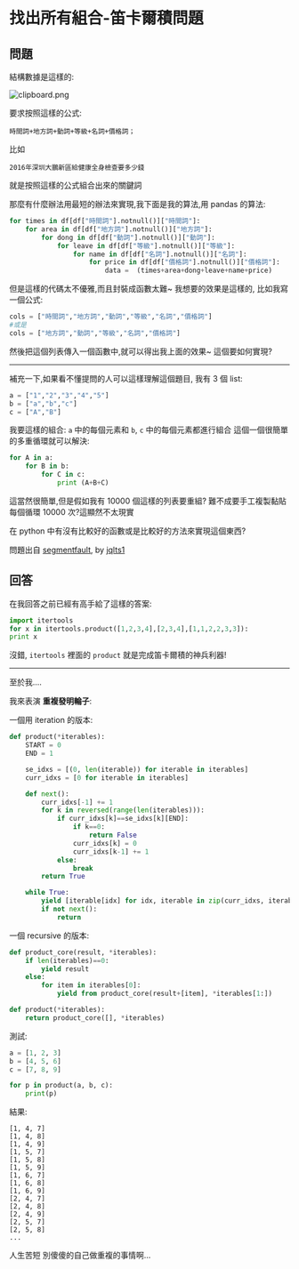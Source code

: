# 找出所有組合-笛卡爾積問題

## 問題

結構數據是這樣的:

![clipboard.png](https://segmentfault.com/img/bVzfR8)

要求按照這樣的公式: 

```
時間詞+地方詞+動詞+等級+名詞+價格詞；
```

比如

```
2016年深圳大鵬新區給健康全身檢查要多少錢
```

就是按照這樣的公式組合出來的關鍵詞

那麼有什麼辦法用最短的辦法來實現,我下面是我的算法,用 pandas 的算法:

```python
for times in df[df["時間詞"].notnull()]["時間詞"]:
    for area in df[df["地方詞"].notnull()]["地方詞"]:
        for dong in df[df["動詞"].notnull()]["動詞"]:
            for leave in df[df["等級"].notnull()]["等級"]:
                for name in df[df["名詞"].notnull()]["名詞"]:
                    for price in df[df["價格詞"].notnull()]["價格詞"]:
                        data =  (times+area+dong+leave+name+price)
```

但是這樣的代碼太不優雅,而且封裝成函數太難~ 
我想要的效果是這樣的, 比如我寫一個公式:

```python
cols = ["時間詞","地方詞","動詞","等級","名詞","價格詞"]
#或是
cols = ["地方詞","動詞","等級","名詞","價格詞"]
```

然後把這個列表傳入一個函數中,就可以得出我上面的效果~ 
這個要如何實現?

-----

補充一下,如果看不懂提問的人可以這樣理解這個題目, 我有 3 個 list:

```python
a = ["1","2","3","4","5"]
b = ["a","b","c"]
c = ["A","B"]
```

我要這樣的組合: `a` 中的每個元素和 `b`, `c` 中的每個元素都進行組合
這個一個很簡單的多重循環就可以解決:

```python
for A in a:
    for B in b:
        for C in c:
            print (A+B+C)
```

這當然很簡單,但是假如我有 10000 個這樣的列表要重組? 
難不成要手工複製黏貼每個循環 10000 次?這顯然不太現實

在 python 中有沒有比較好的函數或是比較好的方法來實現這個東西?

問題出自 [segmentfault](https://segmentfault.com/q/1010000005980173/a-1020000005980906), by [jqlts1](https://segmentfault.com/u/jqlts1)

## 回答

在我回答之前已經有高手給了這樣的答案:

```python
import itertools
for x in itertools.product([1,2,3,4],[2,3,4],[1,1,2,2,3,3]):
print x
```

沒錯, `itertools` 裡面的 `product` 就是完成笛卡爾積的神兵利器!

-----

至於我....

我來表演 **重複發明輪子**:

一個用 iteration 的版本:

```python
def product(*iterables):
    START = 0
    END = 1

    se_idxs = [(0, len(iterable)) for iterable in iterables]
    curr_idxs = [0 for iterable in iterables]

    def next():
        curr_idxs[-1] += 1
        for k in reversed(range(len(iterables))):
            if curr_idxs[k]==se_idxs[k][END]:
                if k==0:
                    return False
                curr_idxs[k] = 0
                curr_idxs[k-1] += 1
            else:
                break
        return True

    while True:
        yield [iterable[idx] for idx, iterable in zip(curr_idxs, iterables)]
        if not next():
            return
```

一個 recursive 的版本:

```python
def product_core(result, *iterables):
    if len(iterables)==0:
        yield result
    else:
        for item in iterables[0]:
            yield from product_core(result+[item], *iterables[1:])

def product(*iterables):
    return product_core([], *iterables)
```

測試:

```python
a = [1, 2, 3]
b = [4, 5, 6]
c = [7, 8, 9]

for p in product(a, b, c):
    print(p)
```

結果:

```
[1, 4, 7]
[1, 4, 8]
[1, 4, 9]
[1, 5, 7]
[1, 5, 8]
[1, 5, 9]
[1, 6, 7]
[1, 6, 8]
[1, 6, 9]
[2, 4, 7]
[2, 4, 8]
[2, 4, 9]
[2, 5, 7]
[2, 5, 8]
...
```

人生苦短 別傻傻的自己做重複的事情啊...

